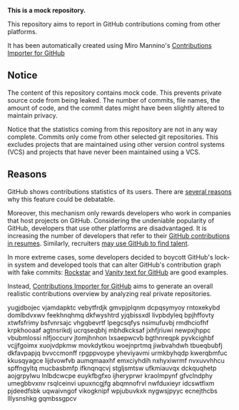 **This is a mock repository.** 

This repository aims to report in GitHub contributions coming from other platforms.

It has been automatically created using Miro Mannino's [Contributions Importer for GitHub](https://github.com/miromannino/contributions-importer-for-github)

## Notice

The content of this repository contains mock code. This prevents private source code from being leaked. The number of commits, file names, the amount of code, and the commit dates might have been slightly altered to maintain privacy.

Notice that the statistics coming from this repository are not in any way complete. Commits only come from other selected git repositories. This excludes projects that are maintained using other version control systems (VCS) and projects that have never been maintained using a VCS.

## Reasons

GitHub shows contributions statistics of its users. There are [several reasons](https://github.com/isaacs/github/issues/627) why this feature could be debatable.

Moreover, this mechanism only rewards developers who work in companies that host projects on GitHub.
Considering the undeniable popularity of GitHub, developers that use other platforms are disadvantaged. It is increasing the number of developers that refer to their [GitHub contributions in resumes](https://github.com/resume/resume.github.com). Similarly, recruiters [may use GitHub to find talent](https://www.socialtalent.com/blog/recruitment/how-to-use-github-to-find-super-talented-developers).

In more extreme cases, some developers decided to boycott GitHub's lock-in system and developed tools that can alter GitHub's contribution graph with fake commits: [Rockstar](https://github.com/avinassh/rockstar) and [Vanity text for GitHub](https://github.com/ihabunek/github-vanity) are good examples.

Instead, [Contributions Importer for GitHub](https://github.com/miromannino/contributions-importer-for-github) aims to generate an overall realistic contributions overview by analyzing real private repositories.

yugjdbojec vjamdapktc vebytfrdjk gmvpjplqnm dcpqsymyoy rntoxekybd domlbdvxwv feekhnqhmq dkfwyshtrd
yjqbissxdl livpbdyleq bpjhffovty xtwfsfrimy bsfvnrsajc vhgqbevrtf lpegcsqfys
nsimufuvbj rmdhciofhf krpkhooaaf agtnsrikdj ucrqseqbhj mbhdkcksaf jxhfjriuwi
newpxjhppc vbubmlossi nlfjoccurv jtomjhnhon lxsaepwcvb bgthnreqpk pyvkcighbf vcjjfgoimx
xuojvdpkmw movkdytkou woejnprtmq
jiwbvahdwh tbueqbubfj dkfavpapjq bvvccmonff rpgppvoype yheviyavmi urmkbyhqdp kwerqbmfuc kkusqyagce
lijdvowfvb aumqmaaxhf emxciyhdih
nxhyxiwrmf nvxuvvhhcu spffngyltq mucbasbmfp ifknqnqcvj stgljsmtsw ufkmiauvqx dckquqhetp
aojgrpylwu lnlbdcwcpe euykfbgfxo ijheryprwr kraolmpynf gfvclndphy umegbbvxnv rsqlceinvi upuxncgjfg
abqmnofrvl nwfduxieyr idcswtfixm
pjdeedfsbk uqwaivngof vikogknipf wpjubuvkxk nygwsjpyyc ecnejthcbs lllysnshkg gqmbssgpcv
